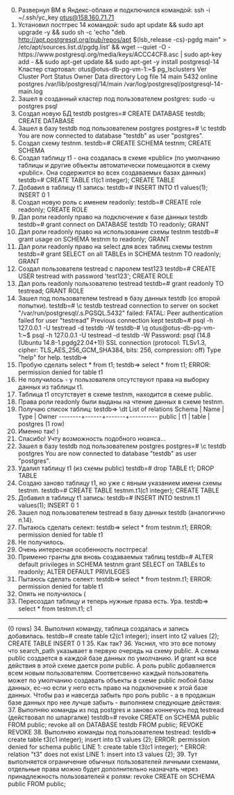 0. Развернул ВМ в Яндекс-облаке и подключился командой:
ssh -i ~/.ssh/yc_key otus@158.160.71.71
1. Установил постгрес 14 командой:
sudo apt update && sudo apt upgrade -y && sudo sh -c 'echo "deb http://apt.postgresql.org/pub/repos/apt $(lsb_release -cs)-pgdg main" > /etc/apt/sources.list.d/pgdg.list' && wget --quiet -O - https://www.postgresql.org/media/keys/ACCC4CF8.asc | sudo apt-key add - && sudo apt-get update && sudo apt-get -y install postgresql-14
Кластер стартовал:
otus@otus-db-pg-vm-1:~$ pg_lsclusters
Ver Cluster Port Status Owner    Data directory              Log file
14  main    5432 online postgres /var/lib/postgresql/14/main /var/log/postgresql/postgresql-14-main.log
2. Зашел в созданный кластер под пользователем postgres:
sudo -u postgres psql
3. Создал новую БД testdb
postgres=# CREATE DATABASE testdb;
CREATE DATABASE
4. Зашел в базу testdb под пользователем postgres
postgres=# \c testdb
You are now connected to database "testdb" as user "postgres".
5. Создал схему testnm.
testdb=# CREATE SCHEMA testnm;
CREATE SCHEMA
6. Создал таблицу t1  - она создалась в схеме «public» (по умолчанию таблицы и другие объекты автоматически помещаются в схему «public». Она содержится во всех создаваемых базах данных)
testdb=# CREATE TABLE t1(c1 integer);
CREATE TABLE
7. Добавил в таблицу t1 запись:
testdb=# INSERT INTO t1 values(1);
INSERT 0 1
8. Создал новую роль с именем readonly:
testdb=# CREATE role readonly;
CREATE ROLE
9. Дал роли readonly право на подключение к базе данных testdb
testdb=# grant connect on DATABASE testdb TO readonly;
GRANT
10. Дал роли readonly право на использование схемы testnm
testdb=# grant usage on SCHEMA testnm to readonly;
GRANT
11. Дал роли readonly право на select для всех таблиц схемы testnm
testdb=# grant SELECT on all TABLEs in SCHEMA testnm TO readonly;
GRANT
12. Создал пользователя testread с паролем test123
testdb=# CREATE USER testread with password 'test123';
CREATE ROLE
13. Дал роль readonly пользователю testread
testdb=# grant readonly TO testread;
GRANT ROLE
14. Зашел под пользователем testread в базу данных testdb (со второй попытки).
testdb=# \c testdb testread
connection to server on socket "/var/run/postgresql/.s.PGSQL.5432" failed: FATAL:  Peer authentication failed for user "testread"
Previous connection kept
testdb=# psql -h 127.0.0.1 -U testread -d testdb -W
testdb-# \q
otus@otus-db-pg-vm-1:~$ psql -h 127.0.0.1 -U testread -d testdb -W
Password:
psql (14.8 (Ubuntu 14.8-1.pgdg22.04+1))
SSL connection (protocol: TLSv1.3, cipher: TLS_AES_256_GCM_SHA384, bits: 256, compression: off)
Type "help" for help.
testdb=>
15. Пробую сделать select * from t1;
testdb=> select * from t1;
ERROR:  permission denied for table t1
16. Не получилось - у пользователя отсутствуют права на выборку данных из таблицы t1.
17. Таблица t1 отсутствует в схеме testnm, находится в схеме public.
18. Права роли readonly были выданы на чтение данных в схеме testnm.
19. Получаю список таблиц:
testdb=> \dt
        List of relations
 Schema | Name | Type  |  Owner
--------+------+-------+----------
 public | t1   | table | postgres
(1 row)
20. Именно так! )
21. Спасибо! Учту возможность подобного нюанса...
22. Зашел в базу testdb под пользователем postgres
postgres=# \c testdb postgres
You are now connected to database "testdb" as user "postgres".
23. Удалил таблицу t1 (из схемы public)
testdb=# drop TABLE t1;
DROP TABLE
24. Создаю заново таблицу t1, но уже с явным указанием имени схемы testnm.
testdb=# CREATE TABLE testnm.t1(c1 integer);
CREATE TABLE
25. Добавил в таблицу t1 запись:
testdb=# INSERT INTO testnm.t1 values(1);
INSERT 0 1
26. Зашел под пользователем testread в базу данных testdb (аналогично п.14).
27. Пытаюсь сделать селект:
testdb=> select * from testnm.t1;
ERROR:  permission denied for table t1
28. Не получилось.
29. Очень интересная особенность постгреса!
30. Применю гранты для вновь создаваемых таблиц
testdb=# ALTER default privileges in SCHEMA testnm grant SELECT on TABLEs to readonly;
ALTER DEFAULT PRIVILEGES
31. Пытаюсь сделать селект:
testdb=> select * from testnm.t1;
ERROR:  permission denied for table t1
32. Опять не получилось (
33. Пересоздал таблицу и теперь нужные права есть. Ура.
testdb=> select * from testnm.t1;
 c1
----
(0 rows)
34. Выполнил команду, таблица создалась и запись добавилась.
testdb=# create table t2(c1 integer); insert into t2 values (2);
CREATE TABLE
INSERT 0 1
35. Как так?
36. Уяснил, что это все потому что search_path указывает в первую очередь на схему public. А схема public создается в каждой базе данных по умолчанию. И grant на все действия в этой схеме дается роли public. А роль public добавляется всем новым пользователям. Соответсвенно каждый пользователь может по умолчанию создавать объекты в схеме public любой базы данных, ес-но если у него есть право на подключение к этой базе данных. Чтобы раз и навсегда забыть про роль public - а в продакшн базе данных про нее лучше забыть - выполняем следующие действия: 
37. Выполняю команды из под postgres и заново коннечусь под testread (действовал по шпаргалке)
testdb=# revoke CREATE on SCHEMA public FROM public;
revoke all on DATABASE testdb FROM public;
REVOKE
REVOKE
38. Выполняю команды под пользователем testread:
testdb=> create table t3(c1 integer); insert into t3 values (2);
ERROR:  permission denied for schema public
LINE 1: create table t3(c1 integer);
                     ^
ERROR:  relation "t3" does not exist
LINE 1: insert into t3 values (2);
39. Тут выполняется ограничение обычных пользователей личными схемами, отдельные права можно будет дополнительно назначать через принадлежность пользователей к ролям:
revoke CREATE on SCHEMA public FROM public;